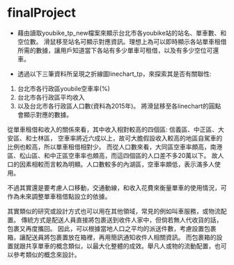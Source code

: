 # finalProject
- 藉由讀取youbike_tp_new檔案來顯示台北市各youbike站的站名、單車數、和空位數。
滑鼠移至站名可顯示對應資訊。理想上為可以即時顯示各站單車租借所需的數據，讓用戶知道當下各站有多少單車可租借，以及有多少空位可還車。

- 透過以下三筆資料所呈現之折線圖linechart_tp，來探索其是否有關聯性:
1) 台北市各行政區youbile空車率(%)
2) 台北市各行政區平均收入
3) 以及台北市各行政區人口數(資料為2015年)。
將滑鼠移至各linechart的圓點會顯示對應的數據。

從單車租借和收入的關係來看，其中收入相對較高的四個區: 信義區、中正區、大安區、和士林區，
空車率將近六成以上，故可大膽假設收入較高的地區自駕車的比例也較高，所以單車租借相對少。
而從人口數來看，大同區空車率頗高，南港區、松山區、和中正區空車率也頗高，而這四個區的人口差不多20萬以下。
故人口的因素相較而言較為明顯。人口數較多的內湖區，空車率頗低，表示滿多人使用。

不過其實還是要考慮人口移動，交通動線，和收入花費來衡量單車的使用情況，可作為未來調整單車租借點設立的依據。

其實類似的研究或設計方式也可以用在其他領域，常見的例如叫車服務，或物流配置。
傳統方式是配送人員直接將包裹送到收件人家中，但倘若無人代收貨的話，包裹又再度攜回。
因此，可以根據當地人口之平均的派送件數，考慮設置包裹箱，讓配送員將包裹置放在箱裡，再用簡訊通知收件人相關資訊。
而包裹箱的設置就跟共享單車的概念類似，以最大化整體的成效。舉凡人或物的流動配置，也可以參考類似的概念來設計。
